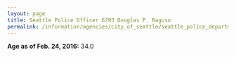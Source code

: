 ```yaml
---
layout: page
title: Seattle Police Officer 6793 Douglas P. Raguso
permalink: /information/agencies/city_of_seattle/seattle_police_department/copbook/6793/
---
```


**Age as of Feb. 24, 2016:** 34.0
